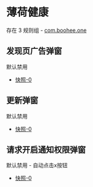# 薄荷健康

存在 3 规则组 - [com.boohee.one](/src/apps/com.boohee.one.ts)

## 发现页广告弹窗

默认禁用

- [快照-0](https://i.gkd.li/import/12716970)

## 更新弹窗

默认禁用

- [快照-0](https://i.gkd.li/import/12716918)

## 请求开启通知权限弹窗

默认禁用 - 自动点击x按钮

- [快照-0](https://i.gkd.li/import/12716950)
